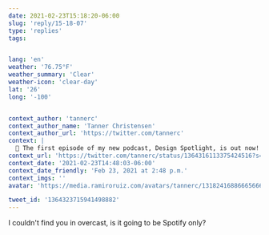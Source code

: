 ```yaml
---
date: 2021-02-23T15:18:20-06:00
slug: 'reply/15-18-07'
type: 'replies'
tags:


lang: 'en'
weather: '76.75°F'
weather_summary: 'Clear'
weather-icon: 'clear-day'
lat: '26'
long: '-100'


context_author: 'tannerc'
context_author_name: 'Tanner Christensen'
context_author_url: 'https://twitter.com/tannerc'
context: |
  🎉 The first episode of my new podcast, Design Spotlight, is out now! I sit down with @ryngonzalez to discuss design infrastructure teams and the challenges with growing a team that can design systems across many diverse platforms. https://t.co/8dkB8REQA7
context_url: 'https://twitter.com/tannerc/status/1364316113375424516?s=12'
context_date: '2021-02-23T14:48:03-06:00'
context_date_friendly: 'Feb 23, 2021 at 2:48 p.m.'
context_imgs: ''
avatar: 'https://media.ramiroruiz.com/avatars/tannerc/1318241688666566656/yl_QDM0__bigger.jpg'

tweet_id: '1364323715941498882'
---
```

I couldn't find you in overcast, is it going to be Spotify only?